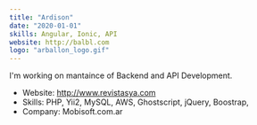 ```yaml
---
title: "Ardison"
date: "2020-01-01"
skills: Angular, Ionic, API 
website: http://balbl.com
logo: "arballon_logo.gif"
---
```


I'm working on mantaince of Backend and API Development.
- Website: http://www.revistasya.com
- Skills: PHP, Yii2, MySQL, AWS, Ghostscript, jQuery, Boostrap, 
- Company: Mobisoft.com.ar
